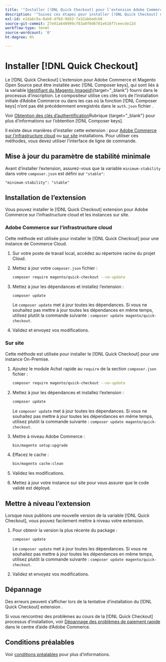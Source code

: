 ```yaml
---
title: '"Installer [!DNL Quick Checkout] pour l’extension Adobe Commerce"'
description: '"Suivez ces étapes pour installer [!DNL Quick Checkout] dans votre projet Adobe Commerce."'
exl-id: e1dabc9a-0ab0-4f8d-98d3-7a32abbedcb8
source-git-commit: 27e91a640999cf83a0f0d6701e616f7ceecde12d
workflow-type: tm+mt
source-wordcount: '0'
ht-degree: 0%

---
```


# Installer [!DNL Quick Checkout]

Le [!DNL Quick Checkout] L’extension pour Adobe Commerce et Magento Open Source peut être installée avec [!DNL Composer keys], qui sont liés à la variable [Identifiant du Magento (mageid)](https://devdocs.magento.com/marketplace/sellers/profile-personal.html#field-descriptions){target=&quot;_blank&quot;} fourni dans le processus d’inscription. Le compositeur utilise ces clés lors de l’installation initiale d’Adobe Commerce ou dans les cas où la fonction [!DNL Composer keys] n’ont pas été précédemment enregistrés dans le `auth.json` fichier .

Voir [Obtention des clés d’authentification](https://devdocs.magento.com/guides/v2.4/install-gde/prereq/connect-auth.html)Rubrique {target=&quot;_blank&quot;} pour plus d’informations sur l’obtention [!DNL Composer keys].

Il existe deux manières d’installer cette extension : pour [Adobe Commerce sur l’infrastructure cloud](#magento-commerce-cloud) ou [sur site](#on-premises) installations. Pour utiliser ces méthodes, vous devez utiliser l’interface de ligne de commande.

## Mise à jour du paramètre de stabilité minimale

Avant d’installer l’extension, assurez-vous que la variable `minimum-stability` dans votre `composer.json` est défini sur `"stable"`:

`"minimum-stability": "stable"`

## Installation de l’extension

Vous pouvez installer le [!DNL Quick Checkout] extension pour Adobe Commerce sur l’infrastructure cloud et les instances sur site.

### Adobe Commerce sur l’infrastructure cloud

Cette méthode est utilisée pour installer le [!DNL Quick Checkout] pour une instance de Commerce Cloud.

1. Sur votre poste de travail local, accédez au répertoire racine du projet Cloud.

1. Mettez à jour votre `composer.json` fichier :

   ```bash
   composer require magento/quick-checkout --no-update
   ```

1. Mettez à jour les dépendances et installez l’extension :

   ```bash
   composer update
   ```

   Le `composer update` met à jour toutes les dépendances. Si vous ne souhaitez pas mettre à jour toutes les dépendances en même temps, utilisez plutôt la commande suivante : `composer update magento/quick-checkout`.

1. Validez et envoyez vos modifications.

### Sur site

Cette méthode est utilisée pour installer le [!DNL Quick Checkout] pour une instance On-Premise.

1. Ajoutez le module Achat rapide au `require` de la section `composer.json` fichier :

   ```bash
   composer require magento/quick-checkout --no-update
   ```

1. Mettez à jour les dépendances et installez l’extension :

   ```bash
   composer update
   ```

   Le `composer update` met à jour toutes les dépendances. Si vous ne souhaitez pas mettre à jour toutes les dépendances en même temps, utilisez plutôt la commande suivante : `composer update magento/quick-checkout`.

1. Mettre à niveau Adobe Commerce :

   ```bash
   bin/magento setup:upgrade
   ```

1. Effacez le cache :

   ```bash
   bin/magento cache:clean
   ```

1. Validez les modifications.
1. Mettez à jour votre instance sur site pour vous assurer que le code validé est déployé.

## Mettre à niveau l’extension

Lorsque nous publions une nouvelle version de la variable [!DNL Quick Checkout], vous pouvez facilement mettre à niveau votre extension.

1. Pour obtenir la version la plus récente du package :

   ```bash
   composer update
   ```

   Le `composer update` met à jour toutes les dépendances. Si vous ne souhaitez pas mettre à jour toutes les dépendances en même temps, utilisez plutôt la commande suivante : `composer update magento/quick-checkout`.

1. Validez et envoyez vos modifications.

## Dépannage

Des erreurs peuvent s’afficher lors de la tentative d’installation du [!DNL Quick Checkout] extension .

Si vous rencontrez des problèmes au cours de la [!DNL Quick Checkout] processus d’installation, voir [Dépannage des problèmes de paiement rapide](https://support.magento.com/hc/en-us/articles/6909450342541) dans le centre d’aide d’Adobe Commerce.

## Conditions préalables

Voir [conditions préalables](../quick-checkout/prerequisites.md) pour plus d’informations.
